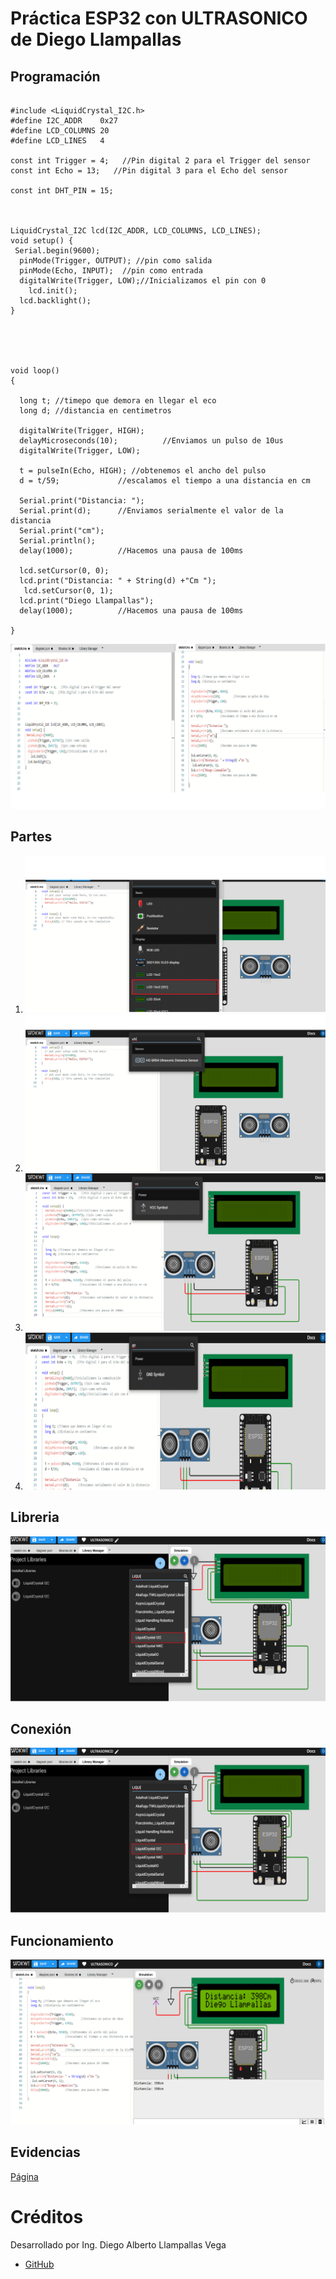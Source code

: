 # Práctica ESP32 con ULTRASONICO de Diego Llampallas

## Programación

```

#include <LiquidCrystal_I2C.h>
#define I2C_ADDR    0x27
#define LCD_COLUMNS 20
#define LCD_LINES   4

const int Trigger = 4;   //Pin digital 2 para el Trigger del sensor
const int Echo = 13;   //Pin digital 3 para el Echo del sensor

const int DHT_PIN = 15;



LiquidCrystal_I2C lcd(I2C_ADDR, LCD_COLUMNS, LCD_LINES);
void setup() {
 Serial.begin(9600);
  pinMode(Trigger, OUTPUT); //pin como salida
  pinMode(Echo, INPUT);  //pin como entrada
  digitalWrite(Trigger, LOW);//Inicializamos el pin con 0
    lcd.init();
  lcd.backlight();
}





void loop()
{

  long t; //timepo que demora en llegar el eco
  long d; //distancia en centimetros

  digitalWrite(Trigger, HIGH);
  delayMicroseconds(10);          //Enviamos un pulso de 10us
  digitalWrite(Trigger, LOW);
  
  t = pulseIn(Echo, HIGH); //obtenemos el ancho del pulso
  d = t/59;             //escalamos el tiempo a una distancia en cm
  
  Serial.print("Distancia: ");
  Serial.print(d);      //Enviamos serialmente el valor de la distancia
  Serial.print("cm");
  Serial.println();
  delay(1000);          //Hacemos una pausa de 100ms

  lcd.setCursor(0, 0);
  lcd.print("Distancia: " + String(d) +"Cm ");
   lcd.setCursor(0, 1);
  lcd.print("Diego Llampallas");
  delay(1000);          //Hacemos una pausa de 100ms
 
}

```
![](https://github.com/DiegoLlampallas/SENSORULTRASONICO/blob/main/11.png?raw=true)

## Partes
1. ![](https://github.com/DiegoLlampallas/SENSORULTRASONICO/blob/main/5.png?raw=true)
2. ![](https://github.com/DiegoLlampallas/SENSORULTRASONICO/blob/main/6.png?raw=true)
3. ![](https://github.com/DiegoLlampallas/SENSORULTRASONICO/blob/main/7.png?raw=true)
4. ![](https://github.com/DiegoLlampallas/SENSORULTRASONICO/blob/main/8.png?raw=true)

## Libreria
![](https://github.com/DiegoLlampallas/SENSORULTRASONICO/blob/main/9.png?raw=true)

## Conexión

![](https://github.com/DiegoLlampallas/SENSORULTRASONICO/blob/main/9.png?raw=true)

## Funcionamiento

![](https://github.com/DiegoLlampallas/SENSORULTRASONICO/blob/main/12.png?raw=true)

## Evidencias

[Página](https://wokwi.com/projects/367158771640158209)


# Créditos

Desarrollado por Ing. Diego Alberto Llampallas Vega

- [GitHub](https://github.com/DiegoLlampallas)